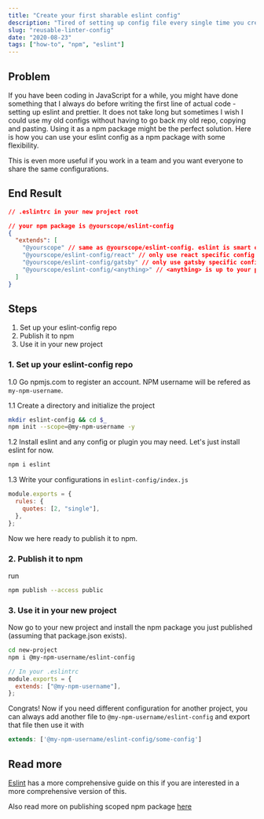 ```yaml
---
title: "Create your first sharable eslint config"
description: "Tired of setting up config file every single time you create a new project?"
slug: "reusable-linter-config"
date: "2020-08-23"
tags: ["how-to", "npm", "eslint"]
---
```


## Problem

If you have been coding in JavaScript for a while, you might have done something that I always do before writing the first line of actual code - setting up eslint and prettier. It does not take long but sometimes I wish I could use my old configs without having to go back my old repo, copying and pasting. Using it as a npm package might be the perfect solution. Here is how you can use your eslint config as a npm package with some flexibility.

This is even more useful if you work in a team and you want everyone to share the same configurations.

## End Result

```json
// .eslintrc in your new project root

// your npm package is @yourscope/eslint-config
{
  "extends": [
    "@yourscope" // same as @yourscope/eslint-config. eslint is smart enough to figure out the package name
    "@yourscope/eslint-config/react" // only use react specific config
    "@yourscope/eslint-config/gatsby" // only use gatsby specific config
    "@yourscope/eslint-config/<anything>" // <anything> is up to your package structure
  ]
}
```

## Steps

1. Set up your eslint-config repo
2. Publish it to npm
3. Use it in your new project

### 1. Set up your eslint-config repo

1.0 Go npmjs.com to register an account. NPM username will be refered as `my-npm-username`.

1.1 Create a directory and initialize the project

```bash
mkdir eslint-config && cd $_
npm init --scope=@my-npm-username -y
```

1.2 Install eslint and any config or plugin you may need. Let's just install eslint for now.

```bash
npm i eslint
```

1.3 Write your configurations in `eslint-config/index.js`

```js
module.exports = {
  rules: {
    quotes: [2, "single"],
  },
};
```

Now we here ready to publish it to npm.

### 2. Publish it to npm

run

```bash
npm publish --access public
```

### 3. Use it in your new project

Now go to your new project and install the npm package you just published (assuming that package.json exists).

```bash
cd new-project
npm i @my-npm-username/eslint-config
```

```js
// In your .eslintrc
module.exports = {
  extends: ["@my-npm-username"],
};
```

Congrats! Now if you need different configuration for another project, you can always add another file to `@my-npm-username/eslint-config` and export that file then use it with

```js
extends: ['@my-npm-username/eslint-config/some-config']
```

## Read more

[Eslint](https://eslint.org/docs/developer-guide/shareable-configs) has a more comprehensive guide on this if you are interested in a more comprehensive version of this.

Also read more on publishing scoped npm package [here](https://docs.npmjs.com/creating-and-publishing-scoped-public-packages)
